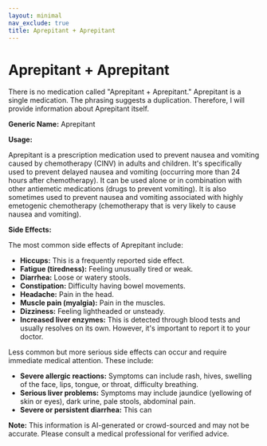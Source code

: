 ```yaml
---
layout: minimal
nav_exclude: true
title: Aprepitant + Aprepitant
---
```


# Aprepitant + Aprepitant

There is no medication called "Aprepitant + Aprepitant."  Aprepitant is a single medication.  The phrasing suggests a duplication.  Therefore, I will provide information about Aprepitant itself.

**Generic Name:** Aprepitant

**Usage:**

Aprepitant is a prescription medication used to prevent nausea and vomiting caused by chemotherapy (CINV) in adults and children. It's specifically used to prevent delayed nausea and vomiting (occurring more than 24 hours after chemotherapy). It can be used alone or in combination with other antiemetic medications (drugs to prevent vomiting).  It is also sometimes used to prevent nausea and vomiting associated with highly emetogenic chemotherapy (chemotherapy that is very likely to cause nausea and vomiting).

**Side Effects:**

The most common side effects of Aprepitant include:

* **Hiccups:** This is a frequently reported side effect.
* **Fatigue (tiredness):** Feeling unusually tired or weak.
* **Diarrhea:** Loose or watery stools.
* **Constipation:** Difficulty having bowel movements.
* **Headache:** Pain in the head.
* **Muscle pain (myalgia):** Pain in the muscles.
* **Dizziness:** Feeling lightheaded or unsteady.
* **Increased liver enzymes:**  This is detected through blood tests and usually resolves on its own.  However, it's important to report it to your doctor.

Less common but more serious side effects can occur and require immediate medical attention. These include:

* **Severe allergic reactions:**  Symptoms can include rash, hives, swelling of the face, lips, tongue, or throat, difficulty breathing.
* **Serious liver problems:**  Symptoms may include jaundice (yellowing of skin or eyes), dark urine, pale stools, abdominal pain.
* **Severe or persistent diarrhea:**  This can

**Note:** This information is AI-generated or crowd-sourced and may not be accurate. Please consult a medical professional for verified advice.